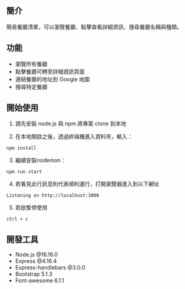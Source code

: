 ## 簡介
簡易餐廳清單，可以瀏覽餐廳、點擊查看詳細資訊、搜尋餐廳名稱與種類。



## 功能
* 瀏覽所有餐廳
* 點擊餐廳可轉至詳細資訊頁面
* 連結餐廳的地址到 Google 地圖
* 搜尋特定餐廳



## 開始使用
1. 請先安裝 node.js 與 npm 將專案 clone 到本地

2. 在本地開啟之後，透過終端機進入資料夾，輸入：
```
npm install
```
3. 繼續安裝nodemon：
```
npm run start
```
4. 若看見此行訊息則代表順利運行，打開瀏覽器進入到以下網址
```
Listening on http://localhost:3000
```
5. 若欲暫停使用
```
ctrl + c
```


## 開發工具
* Node.js @16.16.0
* Express @4.16.4
* Express-handlebars @3.0.0
* Bootstrap 5.1.3
* Font-awesome 6.1.1